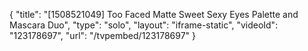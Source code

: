 {
    "title": "[1508521049] Too Faced Matte Sweet   Sexy Eyes Palette and Mascara Duo",
    "type": "solo",
    "layout": "iframe-static",
    "videoId": "123178697",
    "url": "\/tvpembed\/123178697"
}